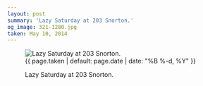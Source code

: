 ```yaml
---
layout: post
summary: 'Lazy Saturday at 203 Snorton.'
og_image: 321-1280.jpg
taken: May 10, 2014
---
```


<figure class="post">
<img alt="Lazy Saturday at 203 Snorton." sizes="(min-width: 700px) 50vw, calc(100vw - 2rem)" src="{{ site.assets_url }}/321-640.jpg" srcset="{{ site.assets_url }}/321-1280.jpg 1280w, {{ site.assets_url }}/321-960.jpg 960w, {{ site.assets_url }}/321-640.jpg 640w, {{ site.assets_url }}/321-320.jpg 320w"/>
<figcaption>
<time>{{ page.taken | default: page.date | date: "%B %-d, %Y" }}</time>
<p>Lazy Saturday at 203 Snorton.</p>
</figcaption>
</figure>
